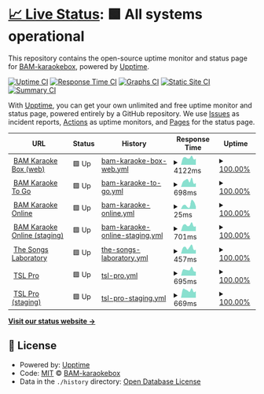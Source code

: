 # [📈 Live Status](https://BAM-karaokebox.github.io/bam-upptime): <!--live status--> **🟩 All systems operational**

This repository contains the open-source uptime monitor and status page for [BAM-karaokebox](https://BAM-karaokebox.github.io/bam-upptime), powered by [Upptime](https://github.com/upptime/upptime).

[![Uptime CI](https://github.com/BAM-karaokebox/bam-upptime/workflows/Uptime%20CI/badge.svg)](https://github.com/BAM-karaokebox/bam-upptime/actions?query=workflow%3A%22Uptime+CI%22)
[![Response Time CI](https://github.com/BAM-karaokebox/bam-upptime/workflows/Response%20Time%20CI/badge.svg)](https://github.com/BAM-karaokebox/bam-upptime/actions?query=workflow%3A%22Response+Time+CI%22)
[![Graphs CI](https://github.com/BAM-karaokebox/bam-upptime/workflows/Graphs%20CI/badge.svg)](https://github.com/BAM-karaokebox/bam-upptime/actions?query=workflow%3A%22Graphs+CI%22)
[![Static Site CI](https://github.com/BAM-karaokebox/bam-upptime/workflows/Static%20Site%20CI/badge.svg)](https://github.com/BAM-karaokebox/bam-upptime/actions?query=workflow%3A%22Static+Site+CI%22)
[![Summary CI](https://github.com/BAM-karaokebox/bam-upptime/workflows/Summary%20CI/badge.svg)](https://github.com/BAM-karaokebox/bam-upptime/actions?query=workflow%3A%22Summary+CI%22)

With [Upptime](https://upptime.js.org), you can get your own unlimited and free uptime monitor and status page, powered entirely by a GitHub repository. We use [Issues](https://github.com/BAM-karaokebox/bam-upptime/issues) as incident reports, [Actions](https://github.com/BAM-karaokebox/bam-upptime/actions) as uptime monitors, and [Pages](https://BAM-karaokebox.github.io/bam-upptime) for the status page.

<!--start: status pages-->
<!-- This summary is generated by Upptime (https://github.com/upptime/upptime) -->
<!-- Do not edit this manually, your changes will be overwritten -->
<!-- prettier-ignore -->
| URL | Status | History | Response Time | Uptime |
| --- | ------ | ------- | ------------- | ------ |
| <img alt="" src="https://favicons.githubusercontent.com/www.bam-karaokebox.com" height="13"> [BAM Karaoke Box (web)](https://www.bam-karaokebox.com) | 🟩 Up | [bam-karaoke-box-web.yml](https://github.com/BAM-karaokebox/bam-upptime/commits/HEAD/history/bam-karaoke-box-web.yml) | <details><summary><img alt="Response time graph" src="./graphs/bam-karaoke-box-web/response-time-week.png" height="20"> 4122ms</summary><br><a href="https://BAM-karaokebox.github.io/bam-upptime/history/bam-karaoke-box-web"><img alt="Response time 3124" src="https://img.shields.io/endpoint?url=https%3A%2F%2Fraw.githubusercontent.com%2FBAM-karaokebox%2Fbam-upptime%2FHEAD%2Fapi%2Fbam-karaoke-box-web%2Fresponse-time.json"></a><br><a href="https://BAM-karaokebox.github.io/bam-upptime/history/bam-karaoke-box-web"><img alt="24-hour response time 3535" src="https://img.shields.io/endpoint?url=https%3A%2F%2Fraw.githubusercontent.com%2FBAM-karaokebox%2Fbam-upptime%2FHEAD%2Fapi%2Fbam-karaoke-box-web%2Fresponse-time-day.json"></a><br><a href="https://BAM-karaokebox.github.io/bam-upptime/history/bam-karaoke-box-web"><img alt="7-day response time 4122" src="https://img.shields.io/endpoint?url=https%3A%2F%2Fraw.githubusercontent.com%2FBAM-karaokebox%2Fbam-upptime%2FHEAD%2Fapi%2Fbam-karaoke-box-web%2Fresponse-time-week.json"></a><br><a href="https://BAM-karaokebox.github.io/bam-upptime/history/bam-karaoke-box-web"><img alt="30-day response time 3545" src="https://img.shields.io/endpoint?url=https%3A%2F%2Fraw.githubusercontent.com%2FBAM-karaokebox%2Fbam-upptime%2FHEAD%2Fapi%2Fbam-karaoke-box-web%2Fresponse-time-month.json"></a><br><a href="https://BAM-karaokebox.github.io/bam-upptime/history/bam-karaoke-box-web"><img alt="1-year response time 3124" src="https://img.shields.io/endpoint?url=https%3A%2F%2Fraw.githubusercontent.com%2FBAM-karaokebox%2Fbam-upptime%2FHEAD%2Fapi%2Fbam-karaoke-box-web%2Fresponse-time-year.json"></a></details> | <details><summary><a href="https://BAM-karaokebox.github.io/bam-upptime/history/bam-karaoke-box-web">100.00%</a></summary><a href="https://BAM-karaokebox.github.io/bam-upptime/history/bam-karaoke-box-web"><img alt="All-time uptime 99.85%" src="https://img.shields.io/endpoint?url=https%3A%2F%2Fraw.githubusercontent.com%2FBAM-karaokebox%2Fbam-upptime%2FHEAD%2Fapi%2Fbam-karaoke-box-web%2Fuptime.json"></a><br><a href="https://BAM-karaokebox.github.io/bam-upptime/history/bam-karaoke-box-web"><img alt="24-hour uptime 100.00%" src="https://img.shields.io/endpoint?url=https%3A%2F%2Fraw.githubusercontent.com%2FBAM-karaokebox%2Fbam-upptime%2FHEAD%2Fapi%2Fbam-karaoke-box-web%2Fuptime-day.json"></a><br><a href="https://BAM-karaokebox.github.io/bam-upptime/history/bam-karaoke-box-web"><img alt="7-day uptime 100.00%" src="https://img.shields.io/endpoint?url=https%3A%2F%2Fraw.githubusercontent.com%2FBAM-karaokebox%2Fbam-upptime%2FHEAD%2Fapi%2Fbam-karaoke-box-web%2Fuptime-week.json"></a><br><a href="https://BAM-karaokebox.github.io/bam-upptime/history/bam-karaoke-box-web"><img alt="30-day uptime 100.00%" src="https://img.shields.io/endpoint?url=https%3A%2F%2Fraw.githubusercontent.com%2FBAM-karaokebox%2Fbam-upptime%2FHEAD%2Fapi%2Fbam-karaoke-box-web%2Fuptime-month.json"></a><br><a href="https://BAM-karaokebox.github.io/bam-upptime/history/bam-karaoke-box-web"><img alt="1-year uptime 99.85%" src="https://img.shields.io/endpoint?url=https%3A%2F%2Fraw.githubusercontent.com%2FBAM-karaokebox%2Fbam-upptime%2FHEAD%2Fapi%2Fbam-karaoke-box-web%2Fuptime-year.json"></a></details>
| <img alt="" src="https://favicons.githubusercontent.com/www.bam-karaoketogo.com" height="13"> [BAM Karaoke To Go](https://www.bam-karaoketogo.com) | 🟩 Up | [bam-karaoke-to-go.yml](https://github.com/BAM-karaokebox/bam-upptime/commits/HEAD/history/bam-karaoke-to-go.yml) | <details><summary><img alt="Response time graph" src="./graphs/bam-karaoke-to-go/response-time-week.png" height="20"> 698ms</summary><br><a href="https://BAM-karaokebox.github.io/bam-upptime/history/bam-karaoke-to-go"><img alt="Response time 913" src="https://img.shields.io/endpoint?url=https%3A%2F%2Fraw.githubusercontent.com%2FBAM-karaokebox%2Fbam-upptime%2FHEAD%2Fapi%2Fbam-karaoke-to-go%2Fresponse-time.json"></a><br><a href="https://BAM-karaokebox.github.io/bam-upptime/history/bam-karaoke-to-go"><img alt="24-hour response time 441" src="https://img.shields.io/endpoint?url=https%3A%2F%2Fraw.githubusercontent.com%2FBAM-karaokebox%2Fbam-upptime%2FHEAD%2Fapi%2Fbam-karaoke-to-go%2Fresponse-time-day.json"></a><br><a href="https://BAM-karaokebox.github.io/bam-upptime/history/bam-karaoke-to-go"><img alt="7-day response time 698" src="https://img.shields.io/endpoint?url=https%3A%2F%2Fraw.githubusercontent.com%2FBAM-karaokebox%2Fbam-upptime%2FHEAD%2Fapi%2Fbam-karaoke-to-go%2Fresponse-time-week.json"></a><br><a href="https://BAM-karaokebox.github.io/bam-upptime/history/bam-karaoke-to-go"><img alt="30-day response time 720" src="https://img.shields.io/endpoint?url=https%3A%2F%2Fraw.githubusercontent.com%2FBAM-karaokebox%2Fbam-upptime%2FHEAD%2Fapi%2Fbam-karaoke-to-go%2Fresponse-time-month.json"></a><br><a href="https://BAM-karaokebox.github.io/bam-upptime/history/bam-karaoke-to-go"><img alt="1-year response time 913" src="https://img.shields.io/endpoint?url=https%3A%2F%2Fraw.githubusercontent.com%2FBAM-karaokebox%2Fbam-upptime%2FHEAD%2Fapi%2Fbam-karaoke-to-go%2Fresponse-time-year.json"></a></details> | <details><summary><a href="https://BAM-karaokebox.github.io/bam-upptime/history/bam-karaoke-to-go">100.00%</a></summary><a href="https://BAM-karaokebox.github.io/bam-upptime/history/bam-karaoke-to-go"><img alt="All-time uptime 99.72%" src="https://img.shields.io/endpoint?url=https%3A%2F%2Fraw.githubusercontent.com%2FBAM-karaokebox%2Fbam-upptime%2FHEAD%2Fapi%2Fbam-karaoke-to-go%2Fuptime.json"></a><br><a href="https://BAM-karaokebox.github.io/bam-upptime/history/bam-karaoke-to-go"><img alt="24-hour uptime 100.00%" src="https://img.shields.io/endpoint?url=https%3A%2F%2Fraw.githubusercontent.com%2FBAM-karaokebox%2Fbam-upptime%2FHEAD%2Fapi%2Fbam-karaoke-to-go%2Fuptime-day.json"></a><br><a href="https://BAM-karaokebox.github.io/bam-upptime/history/bam-karaoke-to-go"><img alt="7-day uptime 100.00%" src="https://img.shields.io/endpoint?url=https%3A%2F%2Fraw.githubusercontent.com%2FBAM-karaokebox%2Fbam-upptime%2FHEAD%2Fapi%2Fbam-karaoke-to-go%2Fuptime-week.json"></a><br><a href="https://BAM-karaokebox.github.io/bam-upptime/history/bam-karaoke-to-go"><img alt="30-day uptime 99.98%" src="https://img.shields.io/endpoint?url=https%3A%2F%2Fraw.githubusercontent.com%2FBAM-karaokebox%2Fbam-upptime%2FHEAD%2Fapi%2Fbam-karaoke-to-go%2Fuptime-month.json"></a><br><a href="https://BAM-karaokebox.github.io/bam-upptime/history/bam-karaoke-to-go"><img alt="1-year uptime 99.72%" src="https://img.shields.io/endpoint?url=https%3A%2F%2Fraw.githubusercontent.com%2FBAM-karaokebox%2Fbam-upptime%2FHEAD%2Fapi%2Fbam-karaoke-to-go%2Fuptime-year.json"></a></details>
| <img alt="" src="https://favicons.githubusercontent.com/www.bam-karaokeonline.com" height="13"> [BAM Karaoke Online](https://www.bam-karaokeonline.com) | 🟩 Up | [bam-karaoke-online.yml](https://github.com/BAM-karaokebox/bam-upptime/commits/HEAD/history/bam-karaoke-online.yml) | <details><summary><img alt="Response time graph" src="./graphs/bam-karaoke-online/response-time-week.png" height="20"> 25ms</summary><br><a href="https://BAM-karaokebox.github.io/bam-upptime/history/bam-karaoke-online"><img alt="Response time 275" src="https://img.shields.io/endpoint?url=https%3A%2F%2Fraw.githubusercontent.com%2FBAM-karaokebox%2Fbam-upptime%2FHEAD%2Fapi%2Fbam-karaoke-online%2Fresponse-time.json"></a><br><a href="https://BAM-karaokebox.github.io/bam-upptime/history/bam-karaoke-online"><img alt="24-hour response time 14" src="https://img.shields.io/endpoint?url=https%3A%2F%2Fraw.githubusercontent.com%2FBAM-karaokebox%2Fbam-upptime%2FHEAD%2Fapi%2Fbam-karaoke-online%2Fresponse-time-day.json"></a><br><a href="https://BAM-karaokebox.github.io/bam-upptime/history/bam-karaoke-online"><img alt="7-day response time 25" src="https://img.shields.io/endpoint?url=https%3A%2F%2Fraw.githubusercontent.com%2FBAM-karaokebox%2Fbam-upptime%2FHEAD%2Fapi%2Fbam-karaoke-online%2Fresponse-time-week.json"></a><br><a href="https://BAM-karaokebox.github.io/bam-upptime/history/bam-karaoke-online"><img alt="30-day response time 123" src="https://img.shields.io/endpoint?url=https%3A%2F%2Fraw.githubusercontent.com%2FBAM-karaokebox%2Fbam-upptime%2FHEAD%2Fapi%2Fbam-karaoke-online%2Fresponse-time-month.json"></a><br><a href="https://BAM-karaokebox.github.io/bam-upptime/history/bam-karaoke-online"><img alt="1-year response time 275" src="https://img.shields.io/endpoint?url=https%3A%2F%2Fraw.githubusercontent.com%2FBAM-karaokebox%2Fbam-upptime%2FHEAD%2Fapi%2Fbam-karaoke-online%2Fresponse-time-year.json"></a></details> | <details><summary><a href="https://BAM-karaokebox.github.io/bam-upptime/history/bam-karaoke-online">100.00%</a></summary><a href="https://BAM-karaokebox.github.io/bam-upptime/history/bam-karaoke-online"><img alt="All-time uptime 99.99%" src="https://img.shields.io/endpoint?url=https%3A%2F%2Fraw.githubusercontent.com%2FBAM-karaokebox%2Fbam-upptime%2FHEAD%2Fapi%2Fbam-karaoke-online%2Fuptime.json"></a><br><a href="https://BAM-karaokebox.github.io/bam-upptime/history/bam-karaoke-online"><img alt="24-hour uptime 100.00%" src="https://img.shields.io/endpoint?url=https%3A%2F%2Fraw.githubusercontent.com%2FBAM-karaokebox%2Fbam-upptime%2FHEAD%2Fapi%2Fbam-karaoke-online%2Fuptime-day.json"></a><br><a href="https://BAM-karaokebox.github.io/bam-upptime/history/bam-karaoke-online"><img alt="7-day uptime 100.00%" src="https://img.shields.io/endpoint?url=https%3A%2F%2Fraw.githubusercontent.com%2FBAM-karaokebox%2Fbam-upptime%2FHEAD%2Fapi%2Fbam-karaoke-online%2Fuptime-week.json"></a><br><a href="https://BAM-karaokebox.github.io/bam-upptime/history/bam-karaoke-online"><img alt="30-day uptime 99.98%" src="https://img.shields.io/endpoint?url=https%3A%2F%2Fraw.githubusercontent.com%2FBAM-karaokebox%2Fbam-upptime%2FHEAD%2Fapi%2Fbam-karaoke-online%2Fuptime-month.json"></a><br><a href="https://BAM-karaokebox.github.io/bam-upptime/history/bam-karaoke-online"><img alt="1-year uptime 99.99%" src="https://img.shields.io/endpoint?url=https%3A%2F%2Fraw.githubusercontent.com%2FBAM-karaokebox%2Fbam-upptime%2FHEAD%2Fapi%2Fbam-karaoke-online%2Fuptime-year.json"></a></details>
| <img alt="" src="https://favicons.githubusercontent.com/www.app.staging.bam-karaokeonline.com" height="13"> [BAM Karaoke Online (staging)](https://www.app.staging.bam-karaokeonline.com/) | 🟩 Up | [bam-karaoke-online-staging.yml](https://github.com/BAM-karaokebox/bam-upptime/commits/HEAD/history/bam-karaoke-online-staging.yml) | <details><summary><img alt="Response time graph" src="./graphs/bam-karaoke-online-staging/response-time-week.png" height="20"> 701ms</summary><br><a href="https://BAM-karaokebox.github.io/bam-upptime/history/bam-karaoke-online-staging"><img alt="Response time 677" src="https://img.shields.io/endpoint?url=https%3A%2F%2Fraw.githubusercontent.com%2FBAM-karaokebox%2Fbam-upptime%2FHEAD%2Fapi%2Fbam-karaoke-online-staging%2Fresponse-time.json"></a><br><a href="https://BAM-karaokebox.github.io/bam-upptime/history/bam-karaoke-online-staging"><img alt="24-hour response time 558" src="https://img.shields.io/endpoint?url=https%3A%2F%2Fraw.githubusercontent.com%2FBAM-karaokebox%2Fbam-upptime%2FHEAD%2Fapi%2Fbam-karaoke-online-staging%2Fresponse-time-day.json"></a><br><a href="https://BAM-karaokebox.github.io/bam-upptime/history/bam-karaoke-online-staging"><img alt="7-day response time 701" src="https://img.shields.io/endpoint?url=https%3A%2F%2Fraw.githubusercontent.com%2FBAM-karaokebox%2Fbam-upptime%2FHEAD%2Fapi%2Fbam-karaoke-online-staging%2Fresponse-time-week.json"></a><br><a href="https://BAM-karaokebox.github.io/bam-upptime/history/bam-karaoke-online-staging"><img alt="30-day response time 633" src="https://img.shields.io/endpoint?url=https%3A%2F%2Fraw.githubusercontent.com%2FBAM-karaokebox%2Fbam-upptime%2FHEAD%2Fapi%2Fbam-karaoke-online-staging%2Fresponse-time-month.json"></a><br><a href="https://BAM-karaokebox.github.io/bam-upptime/history/bam-karaoke-online-staging"><img alt="1-year response time 677" src="https://img.shields.io/endpoint?url=https%3A%2F%2Fraw.githubusercontent.com%2FBAM-karaokebox%2Fbam-upptime%2FHEAD%2Fapi%2Fbam-karaoke-online-staging%2Fresponse-time-year.json"></a></details> | <details><summary><a href="https://BAM-karaokebox.github.io/bam-upptime/history/bam-karaoke-online-staging">100.00%</a></summary><a href="https://BAM-karaokebox.github.io/bam-upptime/history/bam-karaoke-online-staging"><img alt="All-time uptime 100.00%" src="https://img.shields.io/endpoint?url=https%3A%2F%2Fraw.githubusercontent.com%2FBAM-karaokebox%2Fbam-upptime%2FHEAD%2Fapi%2Fbam-karaoke-online-staging%2Fuptime.json"></a><br><a href="https://BAM-karaokebox.github.io/bam-upptime/history/bam-karaoke-online-staging"><img alt="24-hour uptime 100.00%" src="https://img.shields.io/endpoint?url=https%3A%2F%2Fraw.githubusercontent.com%2FBAM-karaokebox%2Fbam-upptime%2FHEAD%2Fapi%2Fbam-karaoke-online-staging%2Fuptime-day.json"></a><br><a href="https://BAM-karaokebox.github.io/bam-upptime/history/bam-karaoke-online-staging"><img alt="7-day uptime 100.00%" src="https://img.shields.io/endpoint?url=https%3A%2F%2Fraw.githubusercontent.com%2FBAM-karaokebox%2Fbam-upptime%2FHEAD%2Fapi%2Fbam-karaoke-online-staging%2Fuptime-week.json"></a><br><a href="https://BAM-karaokebox.github.io/bam-upptime/history/bam-karaoke-online-staging"><img alt="30-day uptime 100.00%" src="https://img.shields.io/endpoint?url=https%3A%2F%2Fraw.githubusercontent.com%2FBAM-karaokebox%2Fbam-upptime%2FHEAD%2Fapi%2Fbam-karaoke-online-staging%2Fuptime-month.json"></a><br><a href="https://BAM-karaokebox.github.io/bam-upptime/history/bam-karaoke-online-staging"><img alt="1-year uptime 100.00%" src="https://img.shields.io/endpoint?url=https%3A%2F%2Fraw.githubusercontent.com%2FBAM-karaokebox%2Fbam-upptime%2FHEAD%2Fapi%2Fbam-karaoke-online-staging%2Fuptime-year.json"></a></details>
| <img alt="" src="https://favicons.githubusercontent.com/www.thesongslaboratory.com" height="13"> [The Songs Laboratory](https://www.thesongslaboratory.com/) | 🟩 Up | [the-songs-laboratory.yml](https://github.com/BAM-karaokebox/bam-upptime/commits/HEAD/history/the-songs-laboratory.yml) | <details><summary><img alt="Response time graph" src="./graphs/the-songs-laboratory/response-time-week.png" height="20"> 457ms</summary><br><a href="https://BAM-karaokebox.github.io/bam-upptime/history/the-songs-laboratory"><img alt="Response time 451" src="https://img.shields.io/endpoint?url=https%3A%2F%2Fraw.githubusercontent.com%2FBAM-karaokebox%2Fbam-upptime%2FHEAD%2Fapi%2Fthe-songs-laboratory%2Fresponse-time.json"></a><br><a href="https://BAM-karaokebox.github.io/bam-upptime/history/the-songs-laboratory"><img alt="24-hour response time 300" src="https://img.shields.io/endpoint?url=https%3A%2F%2Fraw.githubusercontent.com%2FBAM-karaokebox%2Fbam-upptime%2FHEAD%2Fapi%2Fthe-songs-laboratory%2Fresponse-time-day.json"></a><br><a href="https://BAM-karaokebox.github.io/bam-upptime/history/the-songs-laboratory"><img alt="7-day response time 457" src="https://img.shields.io/endpoint?url=https%3A%2F%2Fraw.githubusercontent.com%2FBAM-karaokebox%2Fbam-upptime%2FHEAD%2Fapi%2Fthe-songs-laboratory%2Fresponse-time-week.json"></a><br><a href="https://BAM-karaokebox.github.io/bam-upptime/history/the-songs-laboratory"><img alt="30-day response time 464" src="https://img.shields.io/endpoint?url=https%3A%2F%2Fraw.githubusercontent.com%2FBAM-karaokebox%2Fbam-upptime%2FHEAD%2Fapi%2Fthe-songs-laboratory%2Fresponse-time-month.json"></a><br><a href="https://BAM-karaokebox.github.io/bam-upptime/history/the-songs-laboratory"><img alt="1-year response time 451" src="https://img.shields.io/endpoint?url=https%3A%2F%2Fraw.githubusercontent.com%2FBAM-karaokebox%2Fbam-upptime%2FHEAD%2Fapi%2Fthe-songs-laboratory%2Fresponse-time-year.json"></a></details> | <details><summary><a href="https://BAM-karaokebox.github.io/bam-upptime/history/the-songs-laboratory">100.00%</a></summary><a href="https://BAM-karaokebox.github.io/bam-upptime/history/the-songs-laboratory"><img alt="All-time uptime 99.93%" src="https://img.shields.io/endpoint?url=https%3A%2F%2Fraw.githubusercontent.com%2FBAM-karaokebox%2Fbam-upptime%2FHEAD%2Fapi%2Fthe-songs-laboratory%2Fuptime.json"></a><br><a href="https://BAM-karaokebox.github.io/bam-upptime/history/the-songs-laboratory"><img alt="24-hour uptime 100.00%" src="https://img.shields.io/endpoint?url=https%3A%2F%2Fraw.githubusercontent.com%2FBAM-karaokebox%2Fbam-upptime%2FHEAD%2Fapi%2Fthe-songs-laboratory%2Fuptime-day.json"></a><br><a href="https://BAM-karaokebox.github.io/bam-upptime/history/the-songs-laboratory"><img alt="7-day uptime 100.00%" src="https://img.shields.io/endpoint?url=https%3A%2F%2Fraw.githubusercontent.com%2FBAM-karaokebox%2Fbam-upptime%2FHEAD%2Fapi%2Fthe-songs-laboratory%2Fuptime-week.json"></a><br><a href="https://BAM-karaokebox.github.io/bam-upptime/history/the-songs-laboratory"><img alt="30-day uptime 100.00%" src="https://img.shields.io/endpoint?url=https%3A%2F%2Fraw.githubusercontent.com%2FBAM-karaokebox%2Fbam-upptime%2FHEAD%2Fapi%2Fthe-songs-laboratory%2Fuptime-month.json"></a><br><a href="https://BAM-karaokebox.github.io/bam-upptime/history/the-songs-laboratory"><img alt="1-year uptime 99.93%" src="https://img.shields.io/endpoint?url=https%3A%2F%2Fraw.githubusercontent.com%2FBAM-karaokebox%2Fbam-upptime%2FHEAD%2Fapi%2Fthe-songs-laboratory%2Fuptime-year.json"></a></details>
| <img alt="" src="https://favicons.githubusercontent.com/www.tslkaraoke.com" height="13"> [TSL Pro](https://www.tslkaraoke.com/) | 🟩 Up | [tsl-pro.yml](https://github.com/BAM-karaokebox/bam-upptime/commits/HEAD/history/tsl-pro.yml) | <details><summary><img alt="Response time graph" src="./graphs/tsl-pro/response-time-week.png" height="20"> 695ms</summary><br><a href="https://BAM-karaokebox.github.io/bam-upptime/history/tsl-pro"><img alt="Response time 682" src="https://img.shields.io/endpoint?url=https%3A%2F%2Fraw.githubusercontent.com%2FBAM-karaokebox%2Fbam-upptime%2FHEAD%2Fapi%2Ftsl-pro%2Fresponse-time.json"></a><br><a href="https://BAM-karaokebox.github.io/bam-upptime/history/tsl-pro"><img alt="24-hour response time 470" src="https://img.shields.io/endpoint?url=https%3A%2F%2Fraw.githubusercontent.com%2FBAM-karaokebox%2Fbam-upptime%2FHEAD%2Fapi%2Ftsl-pro%2Fresponse-time-day.json"></a><br><a href="https://BAM-karaokebox.github.io/bam-upptime/history/tsl-pro"><img alt="7-day response time 695" src="https://img.shields.io/endpoint?url=https%3A%2F%2Fraw.githubusercontent.com%2FBAM-karaokebox%2Fbam-upptime%2FHEAD%2Fapi%2Ftsl-pro%2Fresponse-time-week.json"></a><br><a href="https://BAM-karaokebox.github.io/bam-upptime/history/tsl-pro"><img alt="30-day response time 659" src="https://img.shields.io/endpoint?url=https%3A%2F%2Fraw.githubusercontent.com%2FBAM-karaokebox%2Fbam-upptime%2FHEAD%2Fapi%2Ftsl-pro%2Fresponse-time-month.json"></a><br><a href="https://BAM-karaokebox.github.io/bam-upptime/history/tsl-pro"><img alt="1-year response time 682" src="https://img.shields.io/endpoint?url=https%3A%2F%2Fraw.githubusercontent.com%2FBAM-karaokebox%2Fbam-upptime%2FHEAD%2Fapi%2Ftsl-pro%2Fresponse-time-year.json"></a></details> | <details><summary><a href="https://BAM-karaokebox.github.io/bam-upptime/history/tsl-pro">100.00%</a></summary><a href="https://BAM-karaokebox.github.io/bam-upptime/history/tsl-pro"><img alt="All-time uptime 100.00%" src="https://img.shields.io/endpoint?url=https%3A%2F%2Fraw.githubusercontent.com%2FBAM-karaokebox%2Fbam-upptime%2FHEAD%2Fapi%2Ftsl-pro%2Fuptime.json"></a><br><a href="https://BAM-karaokebox.github.io/bam-upptime/history/tsl-pro"><img alt="24-hour uptime 100.00%" src="https://img.shields.io/endpoint?url=https%3A%2F%2Fraw.githubusercontent.com%2FBAM-karaokebox%2Fbam-upptime%2FHEAD%2Fapi%2Ftsl-pro%2Fuptime-day.json"></a><br><a href="https://BAM-karaokebox.github.io/bam-upptime/history/tsl-pro"><img alt="7-day uptime 100.00%" src="https://img.shields.io/endpoint?url=https%3A%2F%2Fraw.githubusercontent.com%2FBAM-karaokebox%2Fbam-upptime%2FHEAD%2Fapi%2Ftsl-pro%2Fuptime-week.json"></a><br><a href="https://BAM-karaokebox.github.io/bam-upptime/history/tsl-pro"><img alt="30-day uptime 100.00%" src="https://img.shields.io/endpoint?url=https%3A%2F%2Fraw.githubusercontent.com%2FBAM-karaokebox%2Fbam-upptime%2FHEAD%2Fapi%2Ftsl-pro%2Fuptime-month.json"></a><br><a href="https://BAM-karaokebox.github.io/bam-upptime/history/tsl-pro"><img alt="1-year uptime 100.00%" src="https://img.shields.io/endpoint?url=https%3A%2F%2Fraw.githubusercontent.com%2FBAM-karaokebox%2Fbam-upptime%2FHEAD%2Fapi%2Ftsl-pro%2Fuptime-year.json"></a></details>
| <img alt="" src="https://favicons.githubusercontent.com/staging.tslkaraoke.com" height="13"> [TSL Pro (staging)](https://staging.tslkaraoke.com) | 🟩 Up | [tsl-pro-staging.yml](https://github.com/BAM-karaokebox/bam-upptime/commits/HEAD/history/tsl-pro-staging.yml) | <details><summary><img alt="Response time graph" src="./graphs/tsl-pro-staging/response-time-week.png" height="20"> 669ms</summary><br><a href="https://BAM-karaokebox.github.io/bam-upptime/history/tsl-pro-staging"><img alt="Response time 682" src="https://img.shields.io/endpoint?url=https%3A%2F%2Fraw.githubusercontent.com%2FBAM-karaokebox%2Fbam-upptime%2FHEAD%2Fapi%2Ftsl-pro-staging%2Fresponse-time.json"></a><br><a href="https://BAM-karaokebox.github.io/bam-upptime/history/tsl-pro-staging"><img alt="24-hour response time 573" src="https://img.shields.io/endpoint?url=https%3A%2F%2Fraw.githubusercontent.com%2FBAM-karaokebox%2Fbam-upptime%2FHEAD%2Fapi%2Ftsl-pro-staging%2Fresponse-time-day.json"></a><br><a href="https://BAM-karaokebox.github.io/bam-upptime/history/tsl-pro-staging"><img alt="7-day response time 669" src="https://img.shields.io/endpoint?url=https%3A%2F%2Fraw.githubusercontent.com%2FBAM-karaokebox%2Fbam-upptime%2FHEAD%2Fapi%2Ftsl-pro-staging%2Fresponse-time-week.json"></a><br><a href="https://BAM-karaokebox.github.io/bam-upptime/history/tsl-pro-staging"><img alt="30-day response time 633" src="https://img.shields.io/endpoint?url=https%3A%2F%2Fraw.githubusercontent.com%2FBAM-karaokebox%2Fbam-upptime%2FHEAD%2Fapi%2Ftsl-pro-staging%2Fresponse-time-month.json"></a><br><a href="https://BAM-karaokebox.github.io/bam-upptime/history/tsl-pro-staging"><img alt="1-year response time 682" src="https://img.shields.io/endpoint?url=https%3A%2F%2Fraw.githubusercontent.com%2FBAM-karaokebox%2Fbam-upptime%2FHEAD%2Fapi%2Ftsl-pro-staging%2Fresponse-time-year.json"></a></details> | <details><summary><a href="https://BAM-karaokebox.github.io/bam-upptime/history/tsl-pro-staging">100.00%</a></summary><a href="https://BAM-karaokebox.github.io/bam-upptime/history/tsl-pro-staging"><img alt="All-time uptime 100.00%" src="https://img.shields.io/endpoint?url=https%3A%2F%2Fraw.githubusercontent.com%2FBAM-karaokebox%2Fbam-upptime%2FHEAD%2Fapi%2Ftsl-pro-staging%2Fuptime.json"></a><br><a href="https://BAM-karaokebox.github.io/bam-upptime/history/tsl-pro-staging"><img alt="24-hour uptime 100.00%" src="https://img.shields.io/endpoint?url=https%3A%2F%2Fraw.githubusercontent.com%2FBAM-karaokebox%2Fbam-upptime%2FHEAD%2Fapi%2Ftsl-pro-staging%2Fuptime-day.json"></a><br><a href="https://BAM-karaokebox.github.io/bam-upptime/history/tsl-pro-staging"><img alt="7-day uptime 100.00%" src="https://img.shields.io/endpoint?url=https%3A%2F%2Fraw.githubusercontent.com%2FBAM-karaokebox%2Fbam-upptime%2FHEAD%2Fapi%2Ftsl-pro-staging%2Fuptime-week.json"></a><br><a href="https://BAM-karaokebox.github.io/bam-upptime/history/tsl-pro-staging"><img alt="30-day uptime 100.00%" src="https://img.shields.io/endpoint?url=https%3A%2F%2Fraw.githubusercontent.com%2FBAM-karaokebox%2Fbam-upptime%2FHEAD%2Fapi%2Ftsl-pro-staging%2Fuptime-month.json"></a><br><a href="https://BAM-karaokebox.github.io/bam-upptime/history/tsl-pro-staging"><img alt="1-year uptime 100.00%" src="https://img.shields.io/endpoint?url=https%3A%2F%2Fraw.githubusercontent.com%2FBAM-karaokebox%2Fbam-upptime%2FHEAD%2Fapi%2Ftsl-pro-staging%2Fuptime-year.json"></a></details>

<!--end: status pages-->

[**Visit our status website →**](https://BAM-karaokebox.github.io/bam-upptime)

## 📄 License

- Powered by: [Upptime](https://github.com/upptime/upptime)
- Code: [MIT](./LICENSE) © [BAM-karaokebox](https://BAM-karaokebox.github.io/bam-upptime)
- Data in the `./history` directory: [Open Database License](https://opendatacommons.org/licenses/odbl/1-0/)

